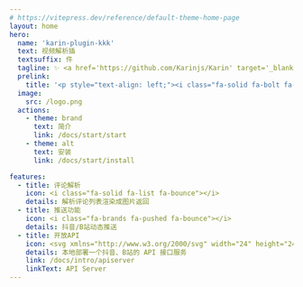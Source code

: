 ```yaml
---
# https://vitepress.dev/reference/default-theme-home-page
layout: home
hero:
  name: 'karin-plugin-kkk'
  text: 视频解析插
  textsuffix: 件
  tagline: ✨ <a href='https://github.com/Karinjs/Karin' target='_blank'>Karin</a> 生态
  prelink:
    title: '<p style="text-align: left;"><i class="fa-solid fa-bolt fa-shake" style="color: #FFD43B;"></i> 快速开始</p><div style="text-align: left; font-weight: bold; word-break: break-all; overflow-wrap: break-word;">git clone https://github.com/ikenxuan/karin-plugin-kkk.git</div>'
  image:
    src: /logo.png
  actions:
    - theme: brand
      text: 简介
      link: /docs/start/start
    - theme: alt
      text: 安装
      link: /docs/start/install

features:
  - title: 评论解析
    icon: <i class="fa-solid fa-list fa-bounce"></i>
    details: 解析评论列表渲染成图片返回
  - title: 推送功能
    icon: <i class="fa-brands fa-pushed fa-bounce"></i>
    details: 抖音/B站动态推送
  - title: 开放API
    icon: <svg xmlns="http://www.w3.org/2000/svg" width="24" height="24" viewBox="0 0 32 32"><path fill="currentColor" d="M26 22a3.86 3.86 0 0 0-2 .57l-3.09-3.1a6 6 0 0 0 0-6.94L24 9.43a3.86 3.86 0 0 0 2 .57a4 4 0 1 0-4-4a3.86 3.86 0 0 0 .57 2l-3.1 3.09a6 6 0 0 0-6.94 0L9.43 8A3.86 3.86 0 0 0 10 6a4 4 0 1 0-4 4a3.86 3.86 0 0 0 2-.57l3.09 3.1a6 6 0 0 0 0 6.94L8 22.57A3.86 3.86 0 0 0 6 22a4 4 0 1 0 4 4a3.86 3.86 0 0 0-.57-2l3.1-3.09a6 6 0 0 0 6.94 0l3.1 3.09a3.86 3.86 0 0 0-.57 2a4 4 0 1 0 4-4m0-18a2 2 0 1 1-2 2a2 2 0 0 1 2-2M4 6a2 2 0 1 1 2 2a2 2 0 0 1-2-2m2 22a2 2 0 1 1 2-2a2 2 0 0 1-2 2m10-8a4 4 0 1 1 4-4a4 4 0 0 1-4 4m10 8a2 2 0 1 1 2-2a2 2 0 0 1-2 2"/></svg>
    details: 本地部署一个抖音、B站的 API 接口服务
    link: /docs/intro/apiserver
    linkText: API Server
---
```


<Home />
<confetti />